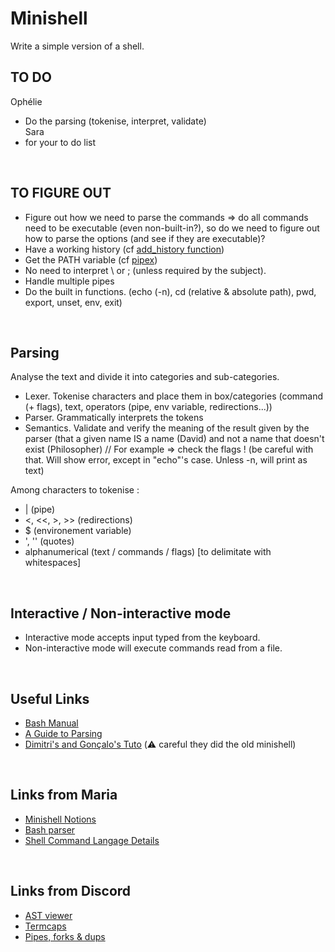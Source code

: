 
# Minishell
Write a simple version of a shell.
<br/>

## TO DO
Ophélie
* Do the parsing (tokenise, interpret, validate) <br/>
Sara
* for your to do list

<br/>

## TO FIGURE OUT
* Figure out how we need to parse the commands => do all commands need to be executable (even non-built-in?), so do we need to figure out how to parse the options (and see if they are executable)?
* Have a working history (cf [add_history function](https://linux.die.net/man/3/history))
* Get the PATH variable (cf [pipex](https://github.com/Knulpinette/Cursus42/blob/main/02-pipex/srcs/utils.c))
* No need to interpret \ or ; (unless required by the subject).
* Handle multiple pipes
* Do the built in functions. (echo (-n), cd (relative & absolute path), pwd, export, unset, env, exit)
<br/>

## Parsing
Analyse the text and divide it into categories and sub-categories.
* Lexer. Tokenise characters and place them in box/categories (command (+ flags), text, operators (pipe, env variable, redirections...))
* Parser. Grammatically interprets the tokens
* Semantics. Validate and verify the meaning of the result given by the parser (that a given name IS a name (David) and not a name that doesn't exist (Philosopher) // For example => check the flags ! (be careful with that. Will show error, except in "echo"'s case. Unless -n, will print as text)

Among characters to tokenise : 
* | (pipe)
* <, <<, >, >> (redirections)
* $ (environement variable)
* ', '' (quotes)
* alphanumerical (text / commands / flags) [to delimitate with whitespaces]

<br/>

## Interactive / Non-interactive mode
* Interactive mode accepts input typed from the keyboard.
* Non-interactive mode will execute commands read from a file.
<br/>

## Useful Links

* [Bash Manual](https://www.gnu.org/savannah-checkouts/gnu/bash/manual/bash.html#What-is-Bash_003f)
* [A Guide to Parsing](https://tomassetti.me/guide-parsing-algorithms-terminology/)
* [Dimitri's and Gonçalo's Tuto](https://github.com/DimitriDaSilva/42_minishell/blob/master/README.md#1-extracting-information) (⚠️ careful they did the old minishell)
<br/>

## Links from Maria
* [Minishell Notions](https://www.notion.so/Minishell-Materials-7bbd45a806e04395ab578ca3f805806c)
* [Bash parser](https://vorpaljs.github.io/bash-parser-playground/)
* [Shell Command Langage Details](https://pubs.opengroup.org/onlinepubs/9699919799/utilities/V3_chap02.html#tag_18_01)

<br/>

## Links from Discord
* [AST viewer](https://ast-viewer.datacamp.com/editor?code=echo%20alo%20%3E%20aqui.txt%20bla%20bla%20%3E%3E%20alo.txt%20test%20%7C%20wc%20%7C%20ls%20%3E%20aqui.txt&start=NA&grammar=shell)
* [Termcaps](https://github.com/Olbrien/42Lisboa-lvl_3_minishell/blob/main/extras/termcaps_history_explanation/termcaps.c)
* [Pipes, forks & dups](https://www.rozmichelle.com/pipes-forks-dups/)

